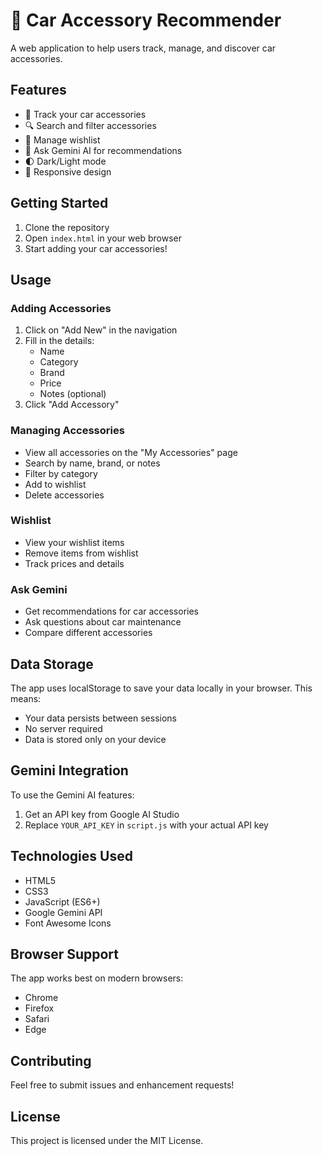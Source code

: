 # 🚗 Car Accessory Recommender

A web application to help users track, manage, and discover car accessories.

## Features

- 📝 Track your car accessories
- 🔍 Search and filter accessories
- 💝 Manage wishlist
- 🤖 Ask Gemini AI for recommendations
- 🌓 Dark/Light mode
- 📱 Responsive design

## Getting Started

1. Clone the repository
2. Open `index.html` in your web browser
3. Start adding your car accessories!

## Usage

### Adding Accessories
1. Click on "Add New" in the navigation
2. Fill in the details:
   - Name
   - Category
   - Brand
   - Price
   - Notes (optional)
3. Click "Add Accessory"

### Managing Accessories
- View all accessories on the "My Accessories" page
- Search by name, brand, or notes
- Filter by category
- Add to wishlist
- Delete accessories

### Wishlist
- View your wishlist items
- Remove items from wishlist
- Track prices and details

### Ask Gemini
- Get recommendations for car accessories
- Ask questions about car maintenance
- Compare different accessories

## Data Storage

The app uses localStorage to save your data locally in your browser. This means:
- Your data persists between sessions
- No server required
- Data is stored only on your device

## Gemini Integration

To use the Gemini AI features:
1. Get an API key from Google AI Studio
2. Replace `YOUR_API_KEY` in `script.js` with your actual API key

## Technologies Used

- HTML5
- CSS3
- JavaScript (ES6+)
- Google Gemini API
- Font Awesome Icons

## Browser Support

The app works best on modern browsers:
- Chrome
- Firefox
- Safari
- Edge

## Contributing

Feel free to submit issues and enhancement requests!

## License

This project is licensed under the MIT License. 